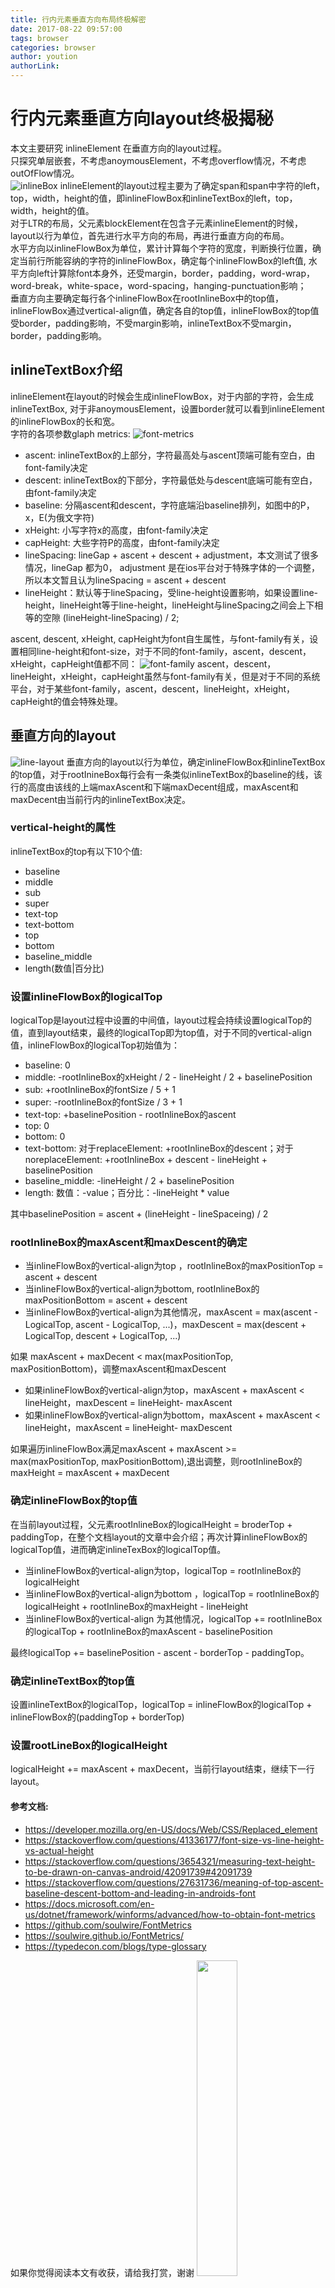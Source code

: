 ```yaml
---
title: 行内元素垂直方向布局终极解密
date: 2017-08-22 09:57:00
tags: browser
categories: browser
author: yoution
authorLink:
---
```


# 行内元素垂直方向layout终极揭秘
本文主要研究 inlineElement 在垂直方向的layout过程。   
只探究单层嵌套，不考虑anoymousElement，不考虑overflow情况，不考虑outOfFlow情况。   
![inlineBox](./inlineBox.png)
inlineElement的layout过程主要为了确定span和span中字符的left，top，width，height的值，即inlineFlowBox和inlineTextBox的left，top，width，height的值。   
对于LTR的布局，父元素blockElement在包含子元素inlineElement的时候，layout以行为单位，首先进行水平方向的布局，再进行垂直方向的布局。  
水平方向以inlineFlowBox为单位，累计计算每个字符的宽度，判断换行位置，确定当前行所能容纳的字符的inlineFlowBox，确定每个inlineFlowBox的left值, 水平方向left计算除font本身外，还受margin，border，padding，word-wrap，word-break，white-space，word-spacing，hanging-punctuation影响；   
垂直方向主要确定每行各个inlineFlowBox在rootInlineBox中的top值，inlineFlowBox通过vertical-align值，确定各自的top值，inlineFlowBox的top值受border，padding影响，不受margin影响，inlineTextBox不受margin，border，padding影响。   




## inlineTextBox介绍
inlineElement在layout的时候会生成inlineFlowBox，对于内部的字符，会生成inlineTextBox, 对于非anoymousElement，设置border就可以看到inlineElement的inlineFlowBox的长和宽。   
字符的各项参数glaph metrics:
![font-metrics](./font-metrics.png)
* ascent: inlineTextBox的上部分，字符最高处与ascent顶端可能有空白，由font-family决定
* descent: inlineTextBox的下部分，字符最低处与descent底端可能有空白，由font-family决定
* baseline: 分隔ascent和descent，字符底端沿baseline排列，如图中的P，x，E(为俄文字符)
* xHeight: 小写字符x的高度，由font-family决定
* capHeight: 大些字符P的高度，由font-family决定
* lineSpacing: lineGap + ascent + descent + adjustment，本文测试了很多情况，lineGap 都为0， adjustment 是在ios平台对于特殊字体的一个调整，所以本文暂且认为lineSpacing = ascent + descent
* lineHeight：默认等于lineSpacing，受line-height设置影响，如果设置line-height，lineHeight等于line-height，lineHeight与lineSpacing之间会上下相等的空隙 (lineHeight-lineSpacing) / 2;   

ascent, descent, xHeight, capHeight为font自生属性，与font-family有关，设置相同line-height和font-size，对于不同的font-family，ascent，descent，xHeight，capHeight值都不同：
![font-family](./font-family.png)
ascent，descent，lineHeight，xHeight，capHeight虽然与font-family有关，但是对于不同的系统平台，对于某些font-family，ascent，descent，lineHeight，xHeight，capHeight的值会特殊处理。   


## 垂直方向的layout
![line-layout](./line-layout.png)
垂直方向的layout以行为单位，确定inlineFlowBox和inlineTextBox的top值，对于rootInineBox每行会有一条类似inlineTextBox的baseline的线，该行的高度由该线的上端maxAscent和下端maxDecent组成，maxAscent和maxDecent由当前行内的inlineTextBox决定。

### vertical-height的属性
inlineTextBox的top有以下10个值:   
* baseline
* middle
* sub
* super
* text-top
* text-bottom
* top
* bottom
* baseline_middle
* length(数值|百分比)


### 设置inlineFlowBox的logicalTop
logicalTop是layout过程中设置的中间值，layout过程会持续设置logicalTop的值，直到layout结束，最终的logicalTop即为top值，对于不同的vertical-align值，inlineFlowBox的logicalTop初始值为：   
* baseline: 0
* middle: -rootInlineBox的xHeight / 2 - lineHeight / 2 + baselinePosition
* sub: +rootInlineBox的fontSize / 5 + 1
* super: -rootInlineBox的fontSize / 3 + 1
* text-top: +baselinePosition - rootInlineBox的ascent
* top: 0
* bottom: 0
* text-bottom: 对于replaceElement: +rootInlineBox的descent；对于noreplaceElement: +rootInlineBox + descent - lineHeight + baselinePosition
* baseline_middle: -lineHeight / 2 + baselinePosition
* length: 数值：-value；百分比：-lineHeight * value   

其中baselinePosition = ascent + (lineHeight - lineSpaceing) / 2


### rootInlineBox的maxAscent和maxDescent的确定
* 当inlineFlowBox的vertical-align为top ，rootInlineBox的maxPositionTop =  ascent + descent
* 当inlineFlowBox的vertical-align为bottom, rootInlineBox的maxPositionBottom = ascent + descent
* 当inlineFlowBox的vertical-align为其他情况，maxAscent = max(ascent - LogicalTop, ascent - LogicalTop, ...)，maxDescent = max(descent + LogicalTop, descent + LogicalTop, ...)   

如果 maxAscent + maxDecent < max(maxPositionTop, maxPositionBottom)，调整maxAscent和maxDescent   
* 如果inlineFlowBox的vertical-align为top，maxAscent + maxAscent < lineHeight，maxDescent = lineHeight- maxAscent   
* 如果inlineFlowBox的vertical-align为bottom，maxAscent + maxAscent < lineHeight，maxAscent = lineHeight- maxDescent    

如果遍历inlineFlowBox满足maxAscent + maxAscent >= max(maxPositionTop, maxPositionBottom),退出调整，则rootInlineBox的maxHeight = maxAscent + maxDecent


### 确定inlineFlowBox的top值
在当前layout过程，父元素rootInlineBox的logicalHeight = broderTop + paddingTop，在整个文档layout的文章中会介绍；再次计算inlineFlowBox的logicalTop值，进而确定inlineTexBox的logicalTop值。   

* 当inlineFlowBox的vertical-align为top，logicalTop = rootInlineBox的logicalHeight
* 当inlineFlowBox的vertical-align为bottom ，logicalTop = rootInlineBox的logicalHeight + rootInlineBox的maxHeight - lineHeight
* 当inlineFlowBox的vertical-align 为其他情况，logicalTop += rootInlineBox的logicalTop + rootInlineBox的maxAscent - baselinePosition    

最终logicalTop +=  baselinePosition - ascent - borderTop - paddingTop。

### 确定inlineTextBox的top值
设置inlineTextBox的logicalTop，logicalTop = inlineFlowBox的logicalTop + inlineFlowBox的(paddingTop + borderTop)

### 设置rootLineBox的logicalHeight   
logicalHeight += maxAscent + maxDecent，当前行layout结束，继续下一行layout。

#### 参考文档:
* https://developer.mozilla.org/en-US/docs/Web/CSS/Replaced_element    
* https://stackoverflow.com/questions/41336177/font-size-vs-line-height-vs-actual-height   
* https://stackoverflow.com/questions/3654321/measuring-text-height-to-be-drawn-on-canvas-android/42091739#42091739   
* https://stackoverflow.com/questions/27631736/meaning-of-top-ascent-baseline-descent-bottom-and-leading-in-androids-font   
* https://docs.microsoft.com/en-us/dotnet/framework/winforms/advanced/how-to-obtain-font-metrics   
* https://github.com/soulwire/FontMetrics    
* https://soulwire.github.io/FontMetrics/   
* https://typedecon.com/blogs/type-glossary   

如果你觉得阅读本文有收获，请给我打赏，谢谢
<img src="./1503358033744.jpg" width=36% height=36% style="display:inline-block;margin:0 auto;"/>

